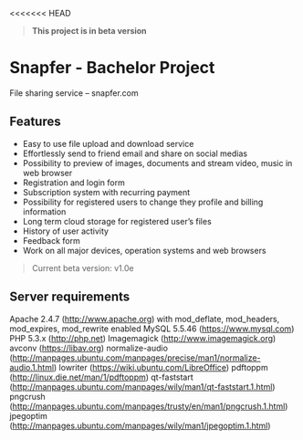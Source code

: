 <<<<<<< HEAD
> **This project is in beta version**

# Snapfer - Bachelor Project

File sharing service – snapfer.com

## Features

* Easy to use file upload and download service
* Effortlessly send to friend email and share on social medias
* Possibility  to preview of images, documents and stream video, music in web browser
* Registration and login form
* Subscription system with recurring payment
* Possibility for registered users to change they profile and billing information
* Long term cloud storage for registered user’s files
* History of user activity
* Feedback form
* Work on all major devices, operation systems and web browsers

> Current beta version: v1.0e

## Server requirements

Apache 2.4.7 (http://www.apache.org) with mod_deflate, mod_headers, mod_expires, mod_rewrite enabled
MySQL 5.5.46 (https://www.mysql.com)
PHP 5.3.x (http://php.net)
Imagemagick (http://www.imagemagick.org)
avconv (https://libav.org)
normalize-audio (http://manpages.ubuntu.com/manpages/precise/man1/normalize-audio.1.html)
lowriter (https://wiki.ubuntu.com/LibreOffice)
pdftoppm (http://linux.die.net/man/1/pdftoppm)
qt-faststart (http://manpages.ubuntu.com/manpages/wily/man1/qt-faststart.1.html)
pngcrush (http://manpages.ubuntu.com/manpages/trusty/en/man1/pngcrush.1.html)
jpegoptim (http://manpages.ubuntu.com/manpages/wily/man1/jpegoptim.1.html)



